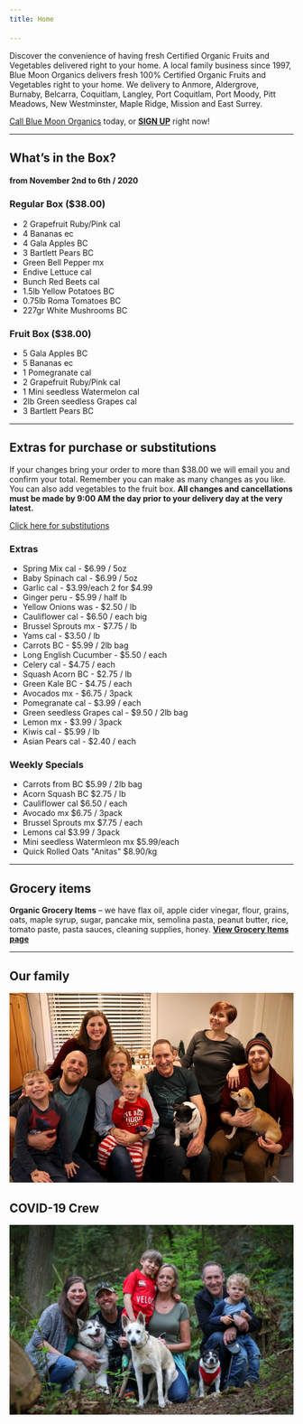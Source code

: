 ```yaml
---
title: Home

---
```

Discover the convenience of having fresh Certified Organic Fruits and Vegetables delivered right to your home. A local family business since 1997, Blue Moon Organics delivers fresh 100% Certified Organic Fruits and Vegetables right to your home. We delivery to Anmore, Aldergrove, Burnaby, Belcarra, Coquitlam, Langley, Port Coquitlam, Port Moody, Pitt Meadows, New Westminster, Maple Ridge, Mission and East Surrey.

[Call Blue Moon Organics](/contact) today, or [**SIGN UP**](/sign-up) right now!

***

## What’s in the Box?

#### **from  November 2nd to 6th / 2020**

### Regular Box ($38.00)

* 2 Grapefruit Ruby/Pink  cal
* 4 Bananas  ec
* 4 Gala Apples  BC
* 3 Bartlett Pears  BC
* Green Bell Pepper  mx
* Endive Lettuce  cal
* Bunch Red Beets  cal
* 1.5lb Yellow Potatoes  BC
* 0.75lb Roma Tomatoes  BC
* 227gr White Mushrooms  BC

### Fruit Box ($38.00)

* 5 Gala Apples  BC
* 5 Bananas  ec
* 1 Pomegranate  cal
* 2 Grapefruit Ruby/Pink  cal
* 1 Mini seedless Watermelon  cal
* 2lb Green seedless Grapes   cal
* 3 Bartlett Pears  BC

***

## Extras for purchase or substitutions

If your changes bring your order to more than $38.00 we will email you and confirm your total. Remember you can make as many changes as you like. You can also add vegetables to the fruit box. **All changes and cancellations must be made by 9:00 AM the day prior to your delivery day at the very latest.**

[Click here for substitutions](/substitutions "Click here for substitutions")

### Extras

* Spring Mix cal  -  $6.99 / 5oz
* Baby Spinach cal  -  $6.99 / 5oz
* Garlic  cal - $3.99/each 2 for $4.99
* Ginger  peru - $5.99 / half lb
* Yellow Onions was - $2.50 / lb
* Cauliflower  cal - $6.50 / each big
* Brussel Sprouts  mx - $7.75 / lb
* Yams cal - $3.50 / lb
* Carrots  BC -  $5.99 / 2lb bag
* Long English Cucumber - $5.50 / each
* Celery  cal - $4.75 / each
* Squash Acorn  BC -  $2.75 / lb
* Green Kale  BC - $4.75 / each
* Avocados mx - $6.75 / 3pack
* Pomegranate  cal - $3.99 / each
* Green seedless Grapes cal - $9.50 / 2lb bag
* Lemon  mx -  $3.99 / 3pack
* Kiwis   cal - $5.99 / lb
* Asian Pears  cal - $2.40 / each

### Weekly Specials

* Carrots from BC   $5.99 / 2lb bag
* Acorn Squash BC   $2.75 / lb
* Cauliflower  cal    $6.50 / each
* Avocado  mx   $6.75 / 3pack
* Brussel Sprouts  mx   $7.75 / each
* Lemons cal  $3.99 / 3pack
* Mini seedless Watermleon mx  $5.99/each
* Quick Rolled Oats "Anitas" $8.90/kg

***

## Grocery items

**Organic Grocery Items** – we have flax oil, apple cider vinegar, flour, grains, oats, maple syrup, sugar, pancake mix, semolina pasta, peanut butter, rice, tomato paste, pasta sauces, cleaning supplies, honey. [**View Grocery Items page**](/groceries)

***

## Our family

![Our family.](./uploads/IMG_1376-copy.jpg "Our family")

## COVID-19 Crew

![COVID-19 crew.](./uploads/covid.jpg "COVID-19 crew")
